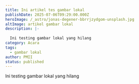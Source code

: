 ```yaml
---
title: Ini artikel tes gambar lokal
publishDate: 2025-07-06T09:29:00.000Z
heroImage: /_astro/jonas-degener-bbrrjzydgom-unsplash.jpg
altImage: artikel gambar lokal
description: |-
  
  Ini testing gambar lokal yang hilang
category: Acara
tags:
  - gambar lokal
author: PMII
status: published
---
```

Ini testing gambar lokal yang hilang

